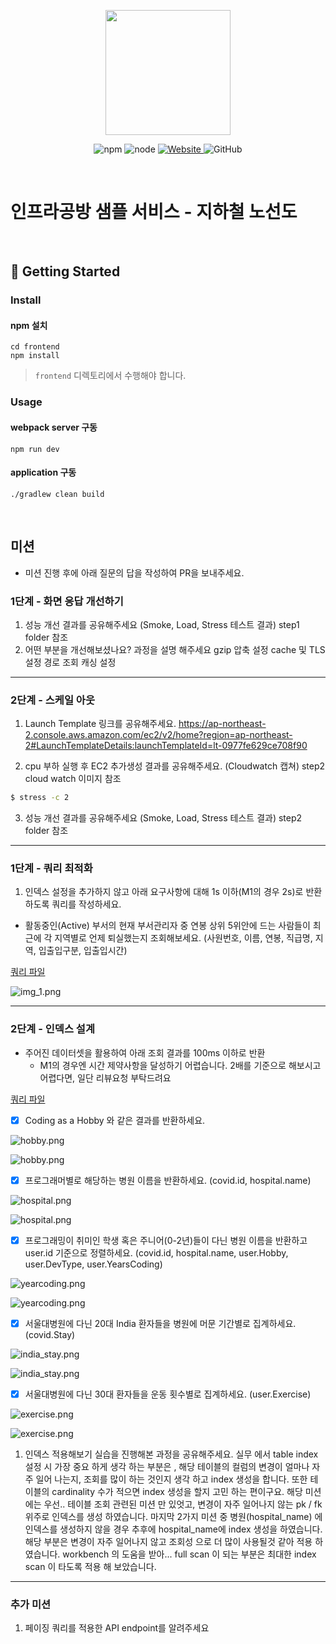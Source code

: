 <p align="center">
    <img width="200px;" src="https://raw.githubusercontent.com/woowacourse/atdd-subway-admin-frontend/master/images/main_logo.png"/>
</p>
<p align="center">
  <img alt="npm" src="https://img.shields.io/badge/npm-%3E%3D%205.5.0-blue">
  <img alt="node" src="https://img.shields.io/badge/node-%3E%3D%209.3.0-blue">
  <a href="https://edu.nextstep.camp/c/R89PYi5H" alt="nextstep atdd">
    <img alt="Website" src="https://img.shields.io/website?url=https%3A%2F%2Fedu.nextstep.camp%2Fc%2FR89PYi5H">
  </a>
  <img alt="GitHub" src="https://img.shields.io/github/license/next-step/atdd-subway-service">
</p>

<br>

# 인프라공방 샘플 서비스 - 지하철 노선도

<br>

## 🚀 Getting Started

### Install
#### npm 설치
```
cd frontend
npm install
```
> `frontend` 디렉토리에서 수행해야 합니다.

### Usage
#### webpack server 구동
```
npm run dev
```
#### application 구동
```
./gradlew clean build
```
<br>

## 미션

* 미션 진행 후에 아래 질문의 답을 작성하여 PR을 보내주세요.


### 1단계 - 화면 응답 개선하기
1. 성능 개선 결과를 공유해주세요 (Smoke, Load, Stress 테스트 결과)
    step1 folder 참조
2. 어떤 부분을 개선해보셨나요? 과정을 설명 해주세요
    gzip 압축 설정
    cache 및 TLS 설정
    경로 조회 캐싱 설정
---

### 2단계 - 스케일 아웃

1. Launch Template 링크를 공유해주세요.
https://ap-northeast-2.console.aws.amazon.com/ec2/v2/home?region=ap-northeast-2#LaunchTemplateDetails:launchTemplateId=lt-0977fe629ce708f90
   
2. cpu 부하 실행 후 EC2 추가생성 결과를 공유해주세요. (Cloudwatch 캡쳐)
  step2 cloud watch 이미지 참조
```sh
$ stress -c 2
```

3. 성능 개선 결과를 공유해주세요 (Smoke, Load, Stress 테스트 결과)
    step2 folder 참조
---

### 1단계 - 쿼리 최적화

1. 인덱스 설정을 추가하지 않고 아래 요구사항에 대해 1s 이하(M1의 경우 2s)로 반환하도록 쿼리를 작성하세요.

- 활동중인(Active) 부서의 현재 부서관리자 중 연봉 상위 5위안에 드는 사람들이 최근에 각 지역별로 언제 퇴실했는지 조회해보세요. (사원번호, 이름, 연봉, 직급명, 지역, 입출입구분, 입출입시간)

[쿼리 파일](step3/query.sql)


![img_1.png](step3/result.png)

---

### 2단계 - 인덱스 설계

- 주어진 데이터셋을 활용하여 아래 조회 결과를 100ms 이하로 반환
    - M1의 경우엔 시간 제약사항을 달성하기 어렵습니다. 2배를 기준으로 해보시고 어렵다면, 일단 리뷰요청 부탁드려요

[쿼리 파일](step4/query.sql)
-[x] Coding as a Hobby 와 같은 결과를 반환하세요.

![hobby.png](step4/hobby.png)


![hobby.png](step4/hobby_scan.png)


- [x] 프로그래머별로 해당하는 병원 이름을 반환하세요. (covid.id, hospital.name)

![hospital.png](step4/hospital.png)


![hospital.png](step4/hospital_scan.png)


- [x] 프로그래밍이 취미인 학생 혹은 주니어(0-2년)들이 다닌 병원 이름을 반환하고 user.id 기준으로 정렬하세요. (covid.id, hospital.name, user.Hobby, user.DevType, user.YearsCoding)

![yearcoding.png](step4/yearcoding.png)


![yearcoding.png](step4/yearcoding_scan.png)


- [x] 서울대병원에 다닌 20대 India 환자들을 병원에 머문 기간별로 집계하세요. (covid.Stay)

![india_stay.png](step4/india_stay.png)


![india_stay.png](step4/india_stay_scan.png)

- [x] 서울대병원에 다닌 30대 환자들을 운동 횟수별로 집계하세요. (user.Exercise)

![exercise.png](step4/exercise.png)


![exercise.png](step4/exercise_scan.png)

1. 인덱스 적용해보기 실습을 진행해본 과정을 공유해주세요.
실무 에서 table index 설정 시 가장 중요 하게 생각 하는 부분은 , 해당 테이블의 컬럼의 변경이 얼마나 자주 일어 나는지, 조회를 많이 하는 것인지 생각 하고 index 생성을 합니다.
또한 테이블의 cardinality 수가 적으면 index 생성을 할지 고민 하는 편이구요.
해당 미션 에는 우선.. 테이블 조회 관련된 미션 만 있엇고, 변경이 자주 일어나지 않는 pk / fk 위주로 인덱스를 생성 하였습니다.
마지막 2가지 미션 중 병원(hospital_name) 에 인덱스를 생성하지 않을 경우 추후에 hospital_name에 index 생성을 하였습니다. 해당 부분은 변경이 자주 일어나지 않고 조회성 으로
더 많이 사용될것 같아 적용 하였습니다.
workbench 의 도움을 받아... full scan 이 되는 부분은 최대한 index scan 이 타도록 적용 해 보았습니다.
---
### 추가 미션

1. 페이징 쿼리를 적용한 API endpoint를 알려주세요
